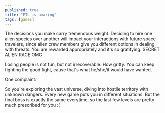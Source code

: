 ```yaml
---
published: true
title: "FTL is amazing"
tags: [games]
---
```


The decisions you make carry tremendous weight. Deciding to hire one alien species over another will impact your interactions with future space travelers, since alien crew members give you different options in dealing with threats. You are rewarded appropriately and it's so gratifying. SECRET ALIEN RACE OMG

Losing people is not fun, but not irrecoverable. How gritty. You can keep fighting the good fight, cause that's what he/she/it would have wanted.

One complaint:

So you're exploring the vast universe, diving into hostile territory with unknown dangers. Every new game puts you in different situations. But the final boss is exactly the same everytime, so the last few levels are pretty much prescribed for you :(

